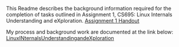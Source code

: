 
This Readme describes the background information required for the completion of tasks outlined in Assignment 1, CS695: Linux Internals Understanding and eXploration. [Assignment 1 Handout](https://docs.google.com/document/d/e/2PACX-1vQ5u_tBmDgtbHPr4wtyCt-2HWnreknpARu4ycR5gtFjRJqAxqwYBuWXfxldCNQNsFABBqAFT0qBMgZj/pub)

My process and background work are documented at the link below: 
[LinuxINternalsUnderstandingandeXploration](https://www.notion.so/chowfin/LINUX-Linux-INternals-Understanding-and-eXploration-620fd49b8abd4f90bb175b98b9d79670)

